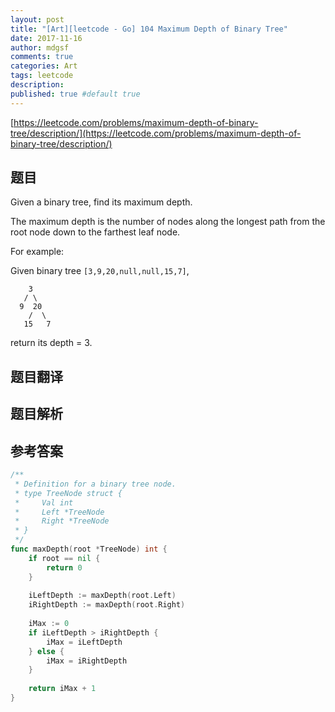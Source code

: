 ```yaml
---
layout: post
title: "[Art][leetcode - Go] 104 Maximum Depth of Binary Tree"
date: 2017-11-16
author: mdgsf
comments: true
categories: Art
tags: leetcode
description:
published: true #default true
---
```


[https://leetcode.com/problems/maximum-depth-of-binary-tree/description/](https://leetcode.com/problems/maximum-depth-of-binary-tree/description/)

## 题目

Given a binary tree, find its maximum depth.

The maximum depth is the number of nodes along the longest path from the root node down to the farthest leaf node.

For example:

Given binary tree `[3,9,20,null,null,15,7]`,

```
    3
   / \
  9  20
    /  \
   15   7
```

return its depth = 3.

## 题目翻译

## 题目解析

## 参考答案

```go
/**
 * Definition for a binary tree node.
 * type TreeNode struct {
 *     Val int
 *     Left *TreeNode
 *     Right *TreeNode
 * }
 */
func maxDepth(root *TreeNode) int {
    if root == nil {
        return 0
    }
    
    iLeftDepth := maxDepth(root.Left)
    iRightDepth := maxDepth(root.Right)
    
    iMax := 0
    if iLeftDepth > iRightDepth {
        iMax = iLeftDepth
    } else {
        iMax = iRightDepth
    }
    
    return iMax + 1
}
```

